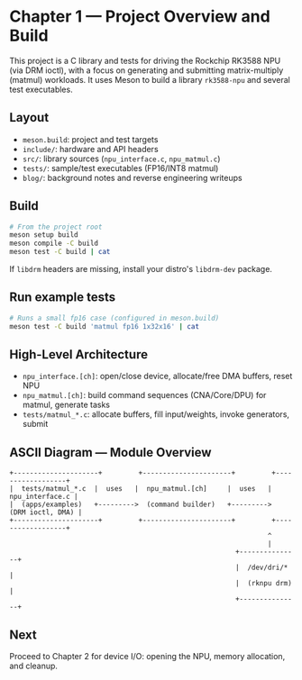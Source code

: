 # Chapter 1 — Project Overview and Build

This project is a C library and tests for driving the Rockchip RK3588 NPU (via DRM ioctl), with a focus on generating and submitting matrix-multiply (matmul) workloads. It uses Meson to build a library `rk3588-npu` and several test executables.

## Layout
- `meson.build`: project and test targets
- `include/`: hardware and API headers
- `src/`: library sources (`npu_interface.c`, `npu_matmul.c`)
- `tests/`: sample/test executables (FP16/INT8 matmul)
- `blog/`: background notes and reverse engineering writeups

## Build
```bash
# From the project root
meson setup build
meson compile -C build
meson test -C build | cat
```

If `libdrm` headers are missing, install your distro's `libdrm-dev` package.

## Run example tests
```bash
# Runs a small fp16 case (configured in meson.build)
meson test -C build 'matmul fp16 1x32x16' | cat
```

## High-Level Architecture
- `npu_interface.[ch]`: open/close device, allocate/free DMA buffers, reset NPU
- `npu_matmul.[ch]`: build command sequences (CNA/Core/DPU) for matmul, generate tasks
- `tests/matmul_*.c`: allocate buffers, fill input/weights, invoke generators, submit

## ASCII Diagram — Module Overview
```
+---------------------+         +----------------------+         +------------------+
|  tests/matmul_*.c  |  uses   |  npu_matmul.[ch]     |  uses   |  npu_interface.c |
|  (apps/examples)   +--------->  (command builder)   +--------->  (DRM ioctl, DMA) |
+---------------------+         +----------------------+         +------------------+
                                                                ^
                                                                |
                                                        +---------------+
                                                        |  /dev/dri/*   |
                                                        |  (rknpu drm)  |
                                                        +---------------+
```

## Next
Proceed to Chapter 2 for device I/O: opening the NPU, memory allocation, and cleanup.
